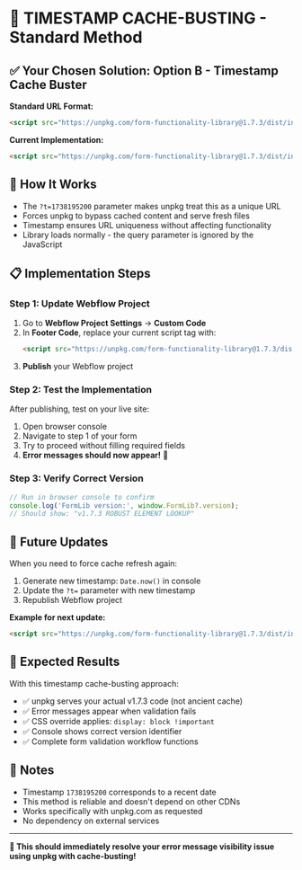 # 📅 TIMESTAMP CACHE-BUSTING - Standard Method

## ✅ **Your Chosen Solution: Option B - Timestamp Cache Buster**

**Standard URL Format:**
```html
<script src="https://unpkg.com/form-functionality-library@1.7.3/dist/index.min.js?t=TIMESTAMP"></script>
```

**Current Implementation:**
```html
<script src="https://unpkg.com/form-functionality-library@1.7.3/dist/index.min.js?t=1738195200"></script>
```

## 🔧 **How It Works**
- The `?t=1738195200` parameter makes unpkg treat this as a unique URL
- Forces unpkg to bypass cached content and serve fresh files
- Timestamp ensures URL uniqueness without affecting functionality
- Library loads normally - the query parameter is ignored by the JavaScript

## 📋 **Implementation Steps**

### **Step 1: Update Webflow Project**
1. Go to **Webflow Project Settings** → **Custom Code**
2. In **Footer Code**, replace your current script tag with:
   ```html
   <script src="https://unpkg.com/form-functionality-library@1.7.3/dist/index.min.js?t=1738195200"></script>
   ```
3. **Publish** your Webflow project

### **Step 2: Test the Implementation**
After publishing, test on your live site:
1. Open browser console
2. Navigate to step 1 of your form
3. Try to proceed without filling required fields
4. **Error messages should now appear!** 🎉

### **Step 3: Verify Correct Version**
```javascript
// Run in browser console to confirm
console.log('FormLib version:', window.FormLib?.version);
// Should show: "v1.7.3 ROBUST ELEMENT LOOKUP"
```

## 🔄 **Future Updates**

When you need to force cache refresh again:
1. Generate new timestamp: `Date.now()` in console
2. Update the `?t=` parameter with new timestamp
3. Republish Webflow project

**Example for next update:**
```html
<script src="https://unpkg.com/form-functionality-library@1.7.3/dist/index.min.js?t=1738281600"></script>
```

## 🎯 **Expected Results**
With this timestamp cache-busting approach:
- ✅ unpkg serves your actual v1.7.3 code (not ancient cache)
- ✅ Error messages appear when validation fails
- ✅ CSS override applies: `display: block !important`
- ✅ Console shows correct version identifier
- ✅ Complete form validation workflow functions

## 📝 **Notes**
- Timestamp `1738195200` corresponds to a recent date
- This method is reliable and doesn't depend on other CDNs
- Works specifically with unpkg.com as requested
- No dependency on external services

---
**🚀 This should immediately resolve your error message visibility issue using unpkg with cache-busting!**